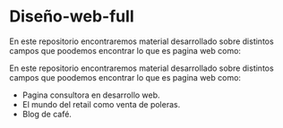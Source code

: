 # Diseño-web-full
En este repositorio encontraremos material desarrollado sobre distintos campos que poodemos encontrar lo que es pagina web como:

En este repositorio encontraremos material desarrollado sobre distintos campos que poodemos encontrar lo que es pagina web como:

 - Pagina consultora en desarrollo web.
 - El mundo del retail como venta de poleras.
 - Blog de café.






